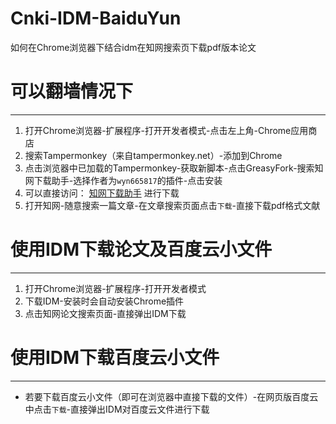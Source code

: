 # Cnki-IDM-BaiduYun
如何在Chrome浏览器下结合idm在知网搜索页下载pdf版本论文

# 可以翻墙情况下
---
1. 打开Chrome浏览器-扩展程序-打开开发者模式-点击左上角-Chrome应用商店
2. 搜索Tampermonkey（来自tampermonkey.net）-添加到Chrome
3. 点击浏览器中已加载的Tampermonkey-获取新脚本-点击GreasyFork-搜索知网下载助手-选择作者为`wyn665817`的插件-点击安装
4. 可以直接访问：
   [知网下载助手](https://greasyfork.org/zh-CN/scripts/371938-%E7%9F%A5%E7%BD%91%E4%B8%8B%E8%BD%BD%E5%8A%A9%E6%89%8B)
   进行下载
5. 打开知网-随意搜索一篇文章-在文章搜索页面点击`下载`-直接下载pdf格式文献

# 使用IDM下载论文及百度云小文件
---
1. 打开Chrome浏览器-扩展程序-打开开发者模式
2. 下载IDM-安装时会自动安装Chrome插件
3. 点击知网论文搜索页面-直接弹出IDM下载

# 使用IDM下载百度云小文件
----
- 若要下载百度云小文件（即可在浏览器中直接下载的文件）-在网页版百度云中点击`下载`-直接弹出IDM对百度云文件进行下载
